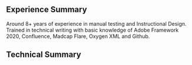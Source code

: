 ## Experience Summary

Around 8+ years of experience in manual testing and Instructional Design.
Trained in technical writing with basic knowledge of Adobe Framework 2020, Confluence, Madcap Flare, Oxygen  XML and Github. 

## Technical Summary
